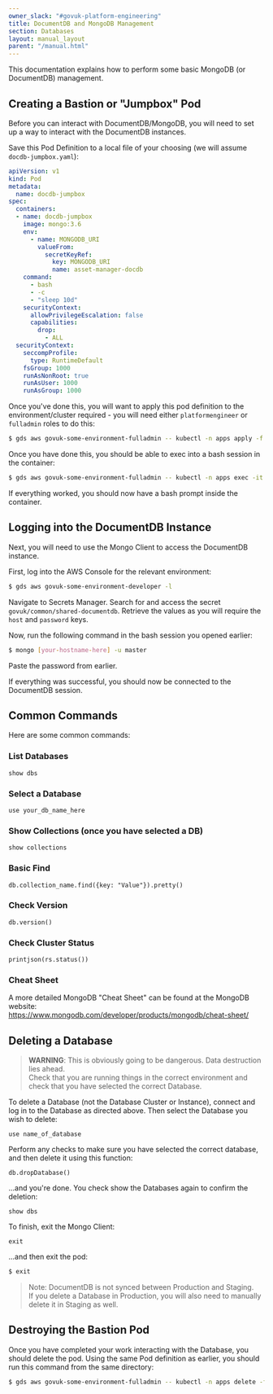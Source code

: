 ```yaml
---
owner_slack: "#govuk-platform-engineering"
title: DocumentDB and MongoDB Management
section: Databases
layout: manual_layout
parent: "/manual.html"
---
```


This documentation explains how to perform some basic MongoDB (or DocumentDB) management.

## Creating a Bastion or "Jumpbox" Pod

Before you can interact with DocumentDB/MongoDB, you will need to set up a way to interact with the DocumentDB instances.

Save this Pod Definition to a local file of your choosing (we will assume `docdb-jumpbox.yaml`):

```yaml
apiVersion: v1
kind: Pod
metadata:
  name: docdb-jumpbox
spec:
  containers:
  - name: docdb-jumpbox
    image: mongo:3.6
    env:
      - name: MONGODB_URI
        valueFrom:
          secretKeyRef:
            key: MONGODB_URI
            name: asset-manager-docdb
    command:
      - bash
      - -c
      - "sleep 10d"
    securityContext:
      allowPrivilegeEscalation: false
      capabilities:
        drop:
          - ALL
  securityContext:
    seccompProfile:
      type: RuntimeDefault
    fsGroup: 1000
    runAsNonRoot: true
    runAsUser: 1000
    runAsGroup: 1000
```

Once you've done this, you will want to apply this pod definition to the environment/cluster required - 
you will need either `platformengineer` or `fulladmin` roles to do this:

```sh
$ gds aws govuk-some-environment-fulladmin -- kubectl -n apps apply -f docdb-jumpbox.yaml
```

Once you have done this, you should be able to exec into a bash session in the container:

```sh
$ gds aws govuk-some-environment-fulladmin -- kubectl -n apps exec -it docdb-jumpbox -- bash
```

If everything worked, you should now have a bash prompt inside the container.

## Logging into the DocumentDB Instance

Next, you will need to use the Mongo Client to access the DocumentDB instance.

First, log into the AWS Console for the relevant environment:

```sh
$ gds aws govuk-some-environment-developer -l
```

Navigate to Secrets Manager. Search for and access the secret `govuk/common/shared-documentdb`. 
Retrieve the values as you will require the `host` and `password` keys.

Now, run the following command in the bash session you opened earlier:

```sh
$ mongo [your-hostname-here] -u master
```

Paste the password from earlier.

If everything was successful, you should now be connected to the DocumentDB session.

## Common Commands

Here are some common commands:

### List Databases

```mongo
show dbs
```

### Select a Database

```mongo
use your_db_name_here
```

### Show Collections (once you have selected a DB)

```mongo
show collections
```

### Basic Find

```mongo
db.collection_name.find({key: "Value"}).pretty()
```

### Check Version

```mongo
db.version()
```

### Check Cluster Status

```mongo
printjson(rs.status())
```

### Cheat Sheet

A more detailed MongoDB "Cheat Sheet" can be found at the MongoDB website:  
https://www.mongodb.com/developer/products/mongodb/cheat-sheet/

## Deleting a Database

> **WARNING**: This is obviously going to be dangerous. Data destruction lies ahead.  
> Check that you are running things in the correct environment and check that you 
> have selected the correct Database.

To delete a Database (not the Database Cluster or Instance), connect and log in to the Database as directed above. Then select the Database you wish to delete:

```mongo
use name_of_database
```

Perform any checks to make sure you have selected the correct database, and then delete it using this function:

```mongo
db.dropDatabase()
```

...and you're done. You check show the Databases again to confirm the deletion:

```mongo
show dbs
```

To finish, exit the Mongo Client:

```mongo
exit
```

...and then exit the pod:
```sh
$ exit
```

> Note: DocumentDB is not synced between Production and Staging.  
> If you delete a Database in Production, you will also need to manually delete it in 
> Staging as well.

## Destroying the Bastion Pod

Once you have completed your work interacting with the Database, you should delete the pod. 
Using the same Pod definition as earlier, you should run this command from the same directory:

```sh
$ gds aws govuk-some-environment-fulladmin -- kubectl -n apps delete -f docdb-jumpbox.yaml
```